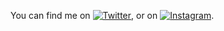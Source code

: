 <!-- Actual text -->

You can find me on [![Twitter][1.2]][1], or on [![Instagram][2.2]][2].

<!-- Icons -->

[1.2]: http://i.imgur.com/wWzX9uB.png
[2.2]: https://cdn.discordapp.com/attachments/780190863984033812/780190910109319248/76191AAB-0336-462B-8963-E2CBD0F425CC.png

<!-- Links to your social media accounts -->

[1]: https://twitter.com/poot1s
[2]: https://www.instagram.com/poot1s
